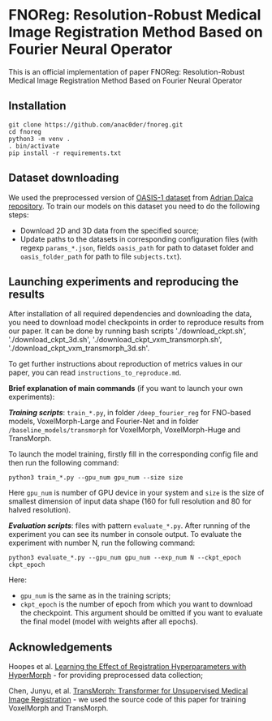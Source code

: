 # FNOReg: Resolution-Robust Medical Image Registration Method Based on Fourier Neural Operator

This is an official implementation of paper FNOReg: Resolution-Robust Medical Image Registration Method Based on Fourier Neural Operator

## Installation
```
git clone https://github.com/anac0der/fnoreg.git
cd fnoreg
python3 -m venv .
. bin/activate
pip install -r requirements.txt
```

## Dataset downloading 

We used the preprocessed version of [OASIS-1 dataset](https://sites.wustl.edu/oasisbrains/home/oasis-1/) from [Adrian Dalca repository](https://github.com/adalca/medical-datasets/blob/master/neurite-oasis.md).
To train our models on this dataset you need to do the following steps:
* Download 2D and 3D data from the specified source;
* Update paths to the datasets in corresponding configuration files (with regexp `params_*.json`, fields `oasis_path` for path to dataset folder and `oasis_folder_path` for path to file `subjects.txt`).

## Launching experiments and reproducing the results

After installation of all required dependencies and downloading the data, you need to download model checkpoints in order to reproduce results from our paper. It can be done by running bash scripts './download_ckpt.sh', './download_ckpt_3d.sh', './download_ckpt_vxm_transmorph.sh', './download_ckpt_vxm_transmorph_3d.sh'.


To get further instructions about reproduction of metrics values in our paper, you can read `instructions_to_reproduce.md`.

**Brief explanation of main commands** (if you want to launch your own experiments):

***Training scripts***: `train_*.py`, in folder `/deep_fourier_reg` for FNO-based models, VoxelMorph-Large and Fourier-Net and in folder `/baseline_models/transmorph` for VoxelMorph, VoxelMorph-Huge and TransMorph.

To launch the model training, firstly fill in the corresponding config file and then run the following command:
```
python3 train_*.py --gpu_num gpu_num --size size
```
Here `gpu_num` is number of GPU device in your system and `size` is the size of smallest dimension of input data shape (160 for full resolution and 80 for halved resolution).

***Evaluation scripts***: files with pattern `evaluate_*.py`.
After running of the experiment you can see its number in console output. To evaluate the experiment with number N, run the following command:
```
python3 evaluate_*.py --gpu_num gpu_num --exp_num N --ckpt_epoch ckpt_epoch
```

Here:

* `gpu_num` is the same as in the training scripts;
* `ckpt_epoch` is the number of epoch from which you want to download the checkpoint. This argument should be omitted if you want to evaluate the final model (model with weights after all epochs).

## Acknowledgements
Hoopes et al. [Learning the Effect of Registration Hyperparameters with HyperMorph](https://arxiv.org/abs/2203.16680) - for providing preprocessed data collection;

Chen, Junyu, et al. [TransMorph: Transformer for Unsupervised Medical Image Registration](https://www.sciencedirect.com/science/article/pii/S1361841522002432)  - 
 we used the source code of this paper for training VoxelMorph and TransMorph.
